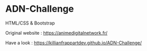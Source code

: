 # ADN-Challenge
HTML/CSS &amp; Bootstrap

Original website : https://animedigitalnetwork.fr/

Have a look : https://killianfrappartdev.github.io/ADN-Challenge/
